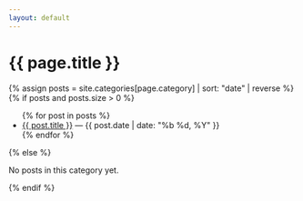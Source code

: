 ```yaml
---
layout: default
---
```


<h1>{{ page.title }}</h1>

{% assign posts = site.categories[page.category] | sort: "date" | reverse %}
{% if posts and posts.size > 0 %}
  <ul>
  {% for post in posts %}
    <li>
      <a href="{{ post.url | relative_url }}">{{ post.title }}</a>
      <span> — {{ post.date | date: "%b %d, %Y" }}</span>
    </li>
  {% endfor %}
  </ul>
{% else %}
  <p>No posts in this category yet.</p>
{% endif %}

